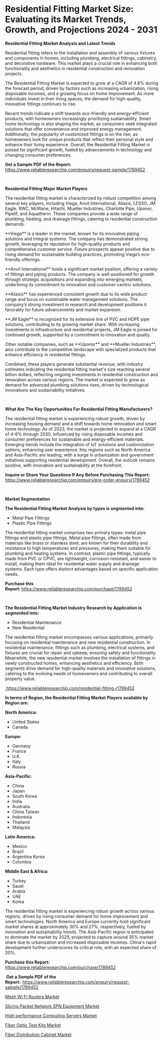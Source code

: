 <p><h1>Residential Fitting Market Size: Evaluating its Market Trends, Growth, and Projections 2024 - 2031</h1></p><p><strong>Residential Fitting Market Analysis and Latest Trends</strong></p>
<p><p>Residential fitting refers to the installation and assembly of various fixtures and components in homes, including plumbing, electrical fittings, cabinetry, and decorative hardware. This market plays a crucial role in enhancing both functionality and aesthetics in residential construction and renovation projects.</p><p>The Residential Fitting Market is expected to grow at a CAGR of 4.8% during the forecast period, driven by factors such as increasing urbanization, rising disposable incomes, and a growing focus on home improvement. As more individuals invest in their living spaces, the demand for high-quality, innovative fittings continues to rise. </p><p>Recent trends indicate a shift towards eco-friendly and energy-efficient products, with homeowners increasingly prioritizing sustainability. Smart home technology is also shaping the market, as consumers seek integrated solutions that offer convenience and improved energy management. Additionally, the popularity of customized fittings is on the rise, as homeowners look for unique products that reflect their personal style and enhance their living experience. Overall, the Residential Fitting Market is poised for significant growth, fueled by advancements in technology and changing consumer preferences.</p></p>
<p><strong>Get a Sample PDF of the Report:&nbsp;</strong> <a href="https://www.reliableresearchiq.com/enquiry/request-sample/1789452?utm_campaign=1577&utm_medium=2&utm_source=Github&utm_content=ia&utm_term=13102024&utm_id=residential-fitting">https://www.reliableresearchiq.com/enquiry/request-sample/1789452</a></p>
<p>&nbsp;</p>
<p><strong>Residential Fitting Major Market Players</strong></p>
<p><p>The residential fitting market is characterized by robust competition among several key players, including Viega, Anvil International, Aliaxis, LESSO, JM Eagle, RWC, McWane, Hitachi, Mueller Industries, Charlotte Pipe, Uponor, Pipelif, and Aquatherm. These companies provide a wide range of plumbing, heating, and drainage fittings, catering to residential construction demands.</p><p>**Viega** is a leader in the market, known for its innovative piping solutions and integral systems. The company has demonstrated strong growth, leveraging its reputation for high-quality products and comprehensive customer service. Future prospects appear positive due to rising demand for sustainable building practices, promoting Viega’s eco-friendly offerings.</p><p>**Anvil International** holds a significant market position, offering a variety of fittings and piping products. The company is well-positioned for growth through strategic acquisitions and expanding into emerging markets, underlining its commitment to innovation and customer-centric solutions.</p><p>**Aliaxis** has experienced consistent growth due to its wide product range and focus on sustainable water management solutions. The company’s strong investment in research and development positions it favorably for future advancements and market expansion.</p><p>**JM Eagle** is recognized for its extensive line of PVC and HDPE pipe solutions, contributing to its growing market share. With increasing investments in infrastructure and residential projects, JM Eagle is poised for continued growth, supported by a commitment to innovation and quality.</p><p>Other notable companies, such as **Uponor** and **Mueller Industries**, also contribute to the competitive landscape with specialized products that enhance efficiency in residential fittings. </p><p>Combined, these players generate substantial revenue, with industry estimates indicating the residential fitting market's size reaching several billion dollars, reflecting ongoing investments in residential construction and renovation across various regions. The market is expected to grow as demand for advanced plumbing solutions rises, driven by technological innovations and sustainability initiatives.</p></p>
<p>&nbsp;</p>
<p><strong>What Are The Key Opportunities For Residential Fitting Manufacturers?</strong></p>
<p><p>The residential fitting market is experiencing robust growth, driven by increasing housing demand and a shift towards home renovation and smart home technology. As of 2023, the market is projected to expand at a CAGR of 4-6% through 2030, influenced by rising disposable incomes and consumer preferences for sustainable and energy-efficient materials. Emerging trends include the integration of IoT solutions and customization options, enhancing user experience. Key regions such as North America and Asia-Pacific are leading, with a surge in urbanization and government initiatives supporting residential development. Overall, the outlook remains positive, with innovation and sustainability at the forefront.</p></p>
<p><strong>Inquire or Share Your Questions If Any Before Purchasing This Report:</strong> <a href="https://www.reliableresearchiq.com/enquiry/pre-order-enquiry/1789452?utm_campaign=1577&utm_medium=2&utm_source=Github&utm_content=ia&utm_term=13102024&utm_id=residential-fitting">https://www.reliableresearchiq.com/enquiry/pre-order-enquiry/1789452</a></p>
<p>&nbsp;</p>
<p><strong>Market Segmentation</strong></p>
<p><strong>The Residential Fitting Market Analysis by types is segmented into:</strong></p>
<p><ul><li>Metal Pipe Fittings</li><li>Plastic Pipe Fittings</li></ul></p>
<p><p>The residential fitting market comprises two primary types: metal pipe fittings and plastic pipe fittings. Metal pipe fittings, often made from materials like brass or stainless steel, are known for their durability and resistance to high temperatures and pressures, making them suitable for plumbing and heating systems. In contrast, plastic pipe fittings, typically made from PVC or CPVC, are lightweight, corrosion-resistant, and easier to install, making them ideal for residential water supply and drainage systems. Each type offers distinct advantages based on specific application needs.</p></p>
<p><strong>Purchase this Report:&nbsp;</strong><a href="https://www.reliableresearchiq.com/purchase/1789452?utm_campaign=1577&utm_medium=2&utm_source=Github&utm_content=ia&utm_term=13102024&utm_id=residential-fitting">https://www.reliableresearchiq.com/purchase/1789452</a></p>
<p>&nbsp;</p>
<p><strong>The Residential Fitting Market Industry Research by Application is segmented into:</strong></p>
<p><ul><li>Residential Maintenance</li><li>New Residential</li></ul></p>
<p><p>The residential fitting market encompasses various applications, primarily focusing on residential maintenance and new residential construction. In residential maintenance, fittings such as plumbing, electrical systems, and fixtures are crucial for repair and upkeep, ensuring safety and functionality. Meanwhile, the new residential market involves the installation of fittings in newly constructed homes, enhancing aesthetics and efficiency. Both segments drive demand for high-quality materials and innovative solutions, catering to the evolving needs of homeowners and contributing to overall property value.</p></p>
<p><a href="https://www.reliableresearchiq.com/residential-fitting-r1789452?utm_campaign=1577&utm_medium=2&utm_source=Github&utm_content=ia&utm_term=13102024&utm_id=residential-fitting">&nbsp;https://www.reliableresearchiq.com/residential-fitting-r1789452</a></p>
<p><strong>In terms of Region, the Residential Fitting Market Players available by Region are:</strong></p>
<p>
    <p> <strong> North America: </strong>
        <ul>
            <li>United States</li>
            <li>Canada</li>
        </ul>
        </p> 
    <p> <strong> Europe: </strong>
        <ul>
            <li>Germany</li>
            <li>France</li>
            <li>U.K.</li>
            <li>Italy</li>
            <li>Russia</li>
        </ul>
        </p> 
    <p> <strong> Asia-Pacific: </strong>
        <ul>
            <li>China</li>
            <li>Japan</li>
            <li>South Korea</li>
            <li>India</li>
            <li>Australia</li>
            <li>China Taiwan</li>
            <li>Indonesia</li>
            <li>Thailand</li>
            <li>Malaysia</li>
        </ul>
        </p> 
    <p> <strong> Latin America: </strong>
        <ul>
            <li>Mexico</li>
            <li>Brazil</li>
            <li>Argentina Korea</li>
            <li>Colombia</li>
        </ul>
        </p> 
    <p> <strong> Middle East & Africa: </strong>
        <ul>
            <li>Turkey</li>
            <li>Saudi</li>
            <li>Arabia</li>
            <li>UAE</li>
            <li>Korea</li>
        </ul>
    </p>
    </p>
<p><p>The residential fitting market is experiencing robust growth across various regions, driven by rising consumer demand for home improvement and smart technologies. North America and Europe currently hold significant market shares at approximately 30% and 27%, respectively, fueled by innovation and sustainability trends. The Asia-Pacific region is anticipated to dominate the market by 2025, projected to capture around 35% market share due to urbanization and increased disposable incomes. China's rapid development further underscores its critical role, with an expected share of 20%.</p></p>
<p><strong>Purchase this Report: </strong><a href="https://www.reliableresearchiq.com/purchase/1789452?utm_campaign=1577&utm_medium=2&utm_source=Github&utm_content=ia&utm_term=13102024&utm_id=residential-fitting">https://www.reliableresearchiq.com/purchase/1789452</a></p>
<p>&nbsp;<strong>Get a Sample PDF of the Report:&nbsp;&nbsp;</strong><a href="https://www.reliableresearchiq.com/enquiry/request-sample/1789452?utm_campaign=1577&utm_medium=2&utm_source=Github&utm_content=ia&utm_term=13102024&utm_id=residential-fitting">https://www.reliableresearchiq.com/enquiry/request-sample/1789452</a></p>
<p><strong></strong></p>
<p><p><a href="https://www.linkedin.com/pulse/mesh-wi-fi-routers-market-share-new-trends-analysis-its-eoifc?utm_campaign=1577&utm_medium=2&utm_source=Github&utm_content=ia&utm_term=13102024&utm_id=residential-fitting">Mesh Wi Fi Routers Market</a></p><p><a href="https://www.linkedin.com/pulse/future-insights-slicing-packet-network-spn-equipment-lqqyc?utm_campaign=1577&utm_medium=2&utm_source=Github&utm_content=ia&utm_term=13102024&utm_id=residential-fitting">Slicing Packet Network SPN Equipment Market</a></p><p><a href="https://www.linkedin.com/pulse/driving-factors-behind-high-performance-computing-servers-7msac?utm_campaign=1577&utm_medium=2&utm_source=Github&utm_content=ia&utm_term=13102024&utm_id=residential-fitting">High performance Computing Servers Market</a></p><p><a href="https://issuu.com/reportprime-2/docs/fiber-optic-test-kits-market-size-2_e0e3d8d3bcf22a?utm_campaign=1577&utm_medium=2&utm_source=Github&utm_content=ia&utm_term=13102024&utm_id=residential-fitting">Fiber Optic Test Kits Market</a></p><p><a href="https://issuu.com/reportprime-2/docs/fiber-distribution-cabinet-market-s_6c043ad1343386?utm_campaign=1577&utm_medium=2&utm_source=Github&utm_content=ia&utm_term=13102024&utm_id=residential-fitting">Fiber Distribution Cabinet Market</a></p></p>